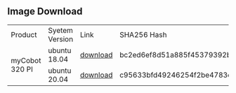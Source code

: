 ## Image Download

<table>
<tr>
	<td>Product</td>
    <td>Syetem Version</td>
    <td>Link</td>
    <td>SHA256 Hash</td>
</tr>
<tr>
	<td rowspan='2'>myCobot 320 PI</td>
	<td>ubuntu 18.04</td>
	<td>
        <a href="https://download-elephantrobotics.oss-cn-shenzhen.aliyuncs.com/Product_software/iMage-ISO/myCobot-320/myCobot_320_ubuntu_V20220805-2.zip">download</a>
	</td>
	<td>bc2ed6ef8d51a885f45379392b71e35420638a427d5b4b3a3c9d1803d7e589eb</td>
</tr>
<tr>
	<td>ubuntu 20.04</td>
	<td>
	<a href="https://download-elephantrobotics.oss-cn-shenzhen.aliyuncs.com/Product_software/iMage-ISO/myCobot-320/myCobot_320_ubuntu_V20221101_20.04Pi_aarch64-shrink.zip">download</a>
	</td>
	<td>c95633bfd49246254f2be4783c6a91a15212422219157962c93125092aff6b34</td>
</tr>

</table>
